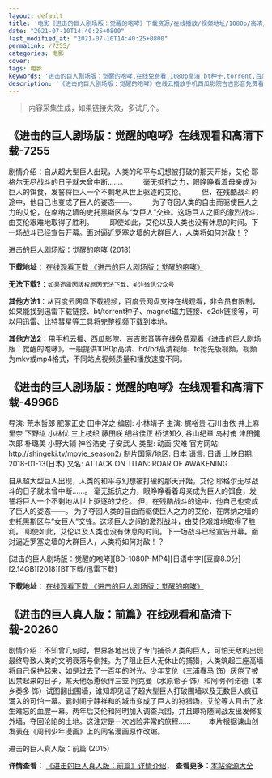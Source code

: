 ```yaml
---
layout: default
title: '电影《进击的巨人剧场版：觉醒的咆哮》下载资源/在线播放/视频地址/1080p/高清/蓝光'
date: "2021-07-10T14:40:25+0800"
last_modified_at: "2021-07-10T14:40:25+0800"
permalink: /7255/
categories: 电影
cover:
tags: 电影
keywords: '进击的巨人剧场版：觉醒的咆哮,在线免费看,1080p高清,bt种子,torrent,百度云盘,magnet,磁力链,迅雷下载资源'
description: '《进击的巨人剧场版：觉醒的咆哮》在线云播放手机西瓜影院吉吉影音免费看，1080p高清bd/hd未删减完整版和tc抢先枪版，mkv/mp4格式，附带bt/torrent种子、magnet/磁力链、百度云盘、网盘资源迅雷下载链接'
---
```


>内容采集生成，如果链接失效，多试几个。


## 《进击的巨人剧场版：觉醒的咆哮》在线观看和高清下载-7255

剧情介绍：自从超大型巨人出现，人类的和平与幻想被打破的那天开始，艾伦·耶格尔无尽战斗的日子就未曾中断……。 　　毫无抵抗之力，眼睁睁看着母亲成为巨人的饵食，发誓将巨人一个不剩地从世上驱逐的艾伦。 　　但，在残酷战斗的途中，他自己也变成了巨人的姿态——。 　　为了夺回人类的自由而驱使巨人之力的艾伦，在席纳之墙的史托黑斯区与“女巨人”交锋。这场巨人之间的激烈战斗，由艾伦艰难地取得了胜利。 　　即使如此，艾伦以及人类也没有休息的时间。下一场战斗已经宣告开幕。面对逼近罗塞之墙的大群巨人，人类将如何对敌！？


进击的巨人剧场版：觉醒的咆哮 (2018)

**下载地址**： [在线观看下载 《进击的巨人剧场版：觉醒的咆哮》](https://www.btbtdy.me/btdy/dy13234.html) 


**无法下载?**：`如果迅雷因版权原因无法下载，关注微信公众号 `

**其他方法1**：从百度云网盘下载视频，百度云网盘支持在线观看，非会员有限制，如果能找到迅雷下载链接、bt/torrent种子、magnet磁力链接、e2dk链接等，可以用迅雷、比特彗星等工具将完整视频下载到本地。

**其他方法2**：用手机云播、西瓜影院、吉吉影音等在线免费观看《进击的巨人剧场版：觉醒的咆哮》，一般提供1080p高清、hd/bd高清视频、tc抢先版视频，视频为mkv或mp4格式，不同站点视频质量和播放速度不同。


## 《进击的巨人剧场版：觉醒的咆哮》在线观看和高清下载-49966

导演: 荒木哲郎 肥冢正史 田中洋之 编剧: 小林靖子 主演: 梶裕贵 石川由依 井上麻里奈 下野纮 小林优 三上枝织 藤田咲 细谷佳正 桥诘知久 谷山纪章 岛村侑 津田健次郎 朴璐美 小野大辅 神谷浩史 子安武人 类型: 动画 灾难 官方网站: http://shingeki.tv/movie_season2/ 制片国家/地区: 日本 语言: 日语 上映日期: 2018-01-13(日本) 又名: ATTACK ON TITAN: ROAR OF AWAKENING

自从超大型巨人出现，人类的和平与幻想被打破的那天开始，艾伦·耶格尔无尽战斗的日子就未曾中断……。 毫无抵抗之力，眼睁睁看着母亲成为巨人的饵食，发誓将巨人一个不剩地从世上驱逐的艾伦。 但，在残酷战斗的途中，他自己也变成了巨人的姿态——。 为了夺回人类的自由而驱使巨人之力的艾伦，在席纳之墙的史托黑斯区与“女巨人”交锋。这场巨人之间的激烈战斗，由艾伦艰难地取得了胜利。 即使如此，艾伦以及人类也没有休息的时间。下一场战斗已经宣告开幕。面对逼近罗塞之墙的大群巨人，人类将如何对敌！？


[进击的巨人剧场版：觉醒的咆哮][BD-1080P-MP4][日语中字][豆瓣8.0分][2.14GB][2018][BT下载/迅雷下载]

**下载地址**： [在线观看下载 《进击的巨人剧场版：觉醒的咆哮》](https://www.btdx8.com/torrent/jjdjrjcbjxdpx_2018.html) 


## 《进击的巨人真人版：前篇》在线观看和高清下载-20260

剧情介绍：不知曾几何时，世界各地出现了专门捕杀人类的巨人，可怕天敌的出现最终导致人类的文明衰落与倒推。为了阻止巨人无休止的捕猎，人类筑起三座高墙将自己保护起来，如是过去了一百年的时光。少年艾伦（三浦春马 饰）厌倦了被囚禁起来的日子，某天他怂恿伙伴三笠·阿克曼（水原希子 饰）和阿明·阿诺德（本乡奏多 饰）试图翻出围墙，谁知却见证了超大型巨人打破围墙以及无数巨人疯狂涌入的可怕一幕。霎时间宁静祥和的城市变成了巨人的狩猎场，艾伦等人目击了永生难忘的血腥一幕。两年后艾伦和阿明加入调查兵团，并且即将随同战友出发修复外墙，夺回沦陷的土地。这注定是一次凶险非常的旅程……  　　本片根据谏山创发表在《周刊少年漫画》上的同名漫画原作改编。


进击的巨人真人版：前篇 (2015)

**详情查看**： [《进击的巨人真人版：前篇》详情介绍](/movie/20260/)， **查看更多**：[本站资源大全](/movie/t/all/)


